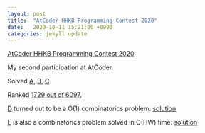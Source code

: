 ```yaml
---
layout: post
title:  "AtCoder HHKB Programming Contest 2020"
date:   2020-10-11 15:21:00 +0900
categories: jekyll update
---
```


[AtCoder HHKB Programming Contest 2020](https://atcoder.jp/contests/hhkb2020)

My second participation at AtCoder.

Solved [A](https://atcoder.jp/contests/hhkb2020/submissions/17289806), 
[B](https://atcoder.jp/contests/hhkb2020/submissions/17295842), 
[C](https://atcoder.jp/contests/hhkb2020/submissions/17298602).

Ranked [1729 out of 6097.](https://atcoder.jp/users/martin0327/history/share/hhkb2020)

[D](https://atcoder.jp/contests/hhkb2020/tasks/hhkb2020_d) turned out to be a O(1) combinatorics problem: [solution](https://atcoder.jp/contests/hhkb2020/submissions/17332193)

[E](https://atcoder.jp/contests/hhkb2020/tasks/hhkb2020_e) is also a combinatorics problem solved in O(HW) time: [solution](https://atcoder.jp/contests/hhkb2020/submissions/17331847)

<!-- to render in localhost:
bundle exec jekyll serve -->